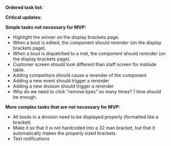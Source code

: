 **Ordered task list:**

**Critical updates:**

**Simple tasks not necessary for MVP:**

- Highlight the winner on the display brackets page.
- When a bout is edited, the component should rerender (on the display brackets page).
- When a bout is dispatched to a mat, the component should rerender (on the display brackets page).
- Customer screen should look different than staff screen for matside table.
- Adding competitors should cause a rerender of the component
- Adding a new event should trigger a rerender
- Adding a new division should trigger a rerender
- Why do we need to click "remove byes" so many times? 1 time should be enough.

**More complex tasks that are not necessary for MVP:**

- All bouts in a division need to be displayed properly (formatted like a bracket)
- Make it so that it is not hardcoded into a 32 man bracket, but that it automatically makes the properly sized brackets.
- Text notifications
